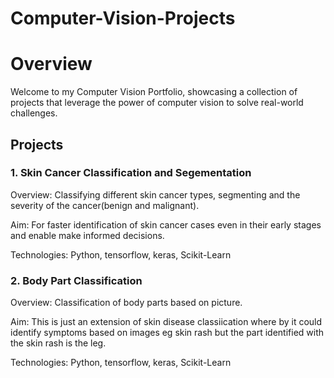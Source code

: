 # Computer-Vision-Projects

# Overview

Welcome to my Computer Vision Portfolio, showcasing a collection of projects that leverage the power of computer vision to solve real-world challenges.

## Projects

### 1. Skin Cancer Classification and Segementation
Overview: Classifying different skin cancer types, segmenting and the severity of the cancer(benign and malignant).

Aim: For faster identification of skin cancer cases even in their early stages and enable make informed decisions.

Technologies: Python, tensorflow, keras, Scikit-Learn

### 2. Body Part Classification
Overview: Classification of body parts based on  picture.

Aim: This is just an extension of skin disease classiication where by it could identify symptoms based on images eg skin rash but the part identified with the skin rash is the leg.

Technologies: Python, tensorflow, keras, Scikit-Learn
